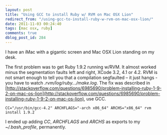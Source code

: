 ```yaml
---
layout: post
title: "Using GCC to install Ruby w/ RVM on Mac OSX Lion"
redirect_from: "/using-gcc-to-install-ruby-w-rvm-on-mac-osx-lion/"
date: 2011-11-03 00:24:40
tags: [mac osx, ruby]
comments: true
dblog_post_id: 284
---
```

I have an iMac with a gigantic screen and Mac OSX Lion standing on my desk.

The first problem was to get Ruby 1.9.2 running w/RVM. It almost worked minus the segmentation faults left and right, XCode 3.2, 4.1 or 4.2. RVM is not smart enough to tell you that a compilation segfaulted – it just hangs - you have to watch _.rvm/log/ruby.../make.log_. The fix was described in [http://stackoverflow.com/questions/6985690/problem-installing-ruby-1-9-2-on-mac-os-lion](http://stackoverflow.com/questions/6985690/problem-installing-ruby-1-9-2-on-mac-os-lion), use GCC.

```
CC="/usr/bin/gcc-4.2" ARCHFLAGS="-arch x86_64" ARCHS="x86_64" rvm install 1.9.2
```

I ended up adding _CC_, _ARCHFLAGS_ and _ARCHS_ as exports to my _~/.bash_profile_, permanently.
